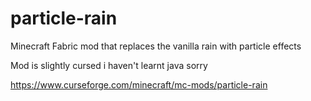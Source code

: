 # particle-rain
Minecraft Fabric mod that replaces the vanilla rain with particle effects

Mod is slightly cursed i haven't learnt java sorry

https://www.curseforge.com/minecraft/mc-mods/particle-rain

>
